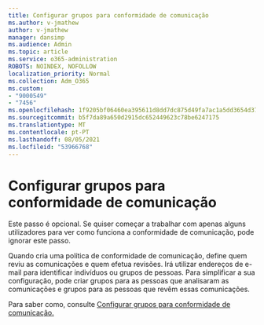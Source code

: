 ```yaml
---
title: Configurar grupos para conformidade de comunicação
ms.author: v-jmathew
author: v-jmathew
manager: dansimp
ms.audience: Admin
ms.topic: article
ms.service: o365-administration
ROBOTS: NOINDEX, NOFOLLOW
localization_priority: Normal
ms.collection: Adm_O365
ms.custom:
- "9000549"
- "7456"
ms.openlocfilehash: 1f9205bf06460ea395611d8dd7dc875d49fa7ac1a5dd3654d372e670fb84e4fa
ms.sourcegitcommit: b5f7da89a650d2915dc652449623c78be6247175
ms.translationtype: MT
ms.contentlocale: pt-PT
ms.lasthandoff: 08/05/2021
ms.locfileid: "53966768"
---
```

# <a name="set-up-groups-for-communication-compliance"></a>Configurar grupos para conformidade de comunicação

Este passo é opcional. Se quiser começar a trabalhar com apenas alguns utilizadores para ver como funciona a conformidade de comunicação, pode ignorar este passo.  
  
Quando cria uma política de conformidade de comunicação, define quem reviu as comunicações e quem efetua revisões. Irá utilizar endereços de e-mail para identificar indivíduos ou grupos de pessoas. Para simplificar a sua configuração, pode criar grupos para as pessoas que analisaram as comunicações e grupos para as pessoas que revêm essas comunicações.  
  
Para saber como, consulte [Configurar grupos para conformidade de comunicação.](https://go.microsoft.com/fwlink/?linkid=2129594)

